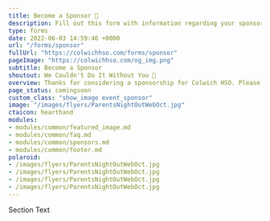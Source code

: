```yaml
---
title: Become a Sponsor 🫶
description: Fill out this form with information regarding your sponsorship.
type: forms
date: 2022-06-03 14:59:46 +0000
url: "/forms/sponsor"
fullUrl: "https://colwichhso.com/forms/sponsor"
pageImage: "https://colwichhso.com/og_img.png"
subtitle: Become a Sponsor
shoutout: We Couldn't Do It Without You 🫶
overview: Thanks for considering a sponsorship for Colwich HSO. Please fill out the form below with your company and sponsorship information.
page_status: comingsoon
custom_class: "show_image event_sponsor"
image: "/images/flyers/ParentsNightOutWebOct.jpg"
ctaicon: hearthand
modules:
- modules/common/featured_image.md
- modules/common/faq.md
- modules/common/sponsors.md
- modules/common/footer.md
polaroid: 
- /images/flyers/ParentsNightOutWebOct.jpg
- /images/flyers/ParentsNightOutWebOct.jpg
- /images/flyers/ParentsNightOutWebOct.jpg
- /images/flyers/ParentsNightOutWebOct.jpg
---
```

Section Text
